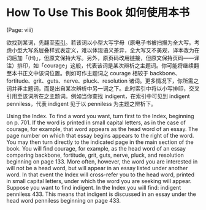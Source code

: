 # How To Use This Book 如何使用本书

(Page: viii)

欲找到某词，先翻至[索引](./index.md)。若该词以小型大写字母（原电子书被扫描为全大写。考虑小型大写系层叠样式表定义，难以体现语义差异，全大写又不美观，译本改为在词后加「(H)」，但原文保持大写。另外，原页码改用链接，但原文保持页码——译注）排印，如「courage」这般，代表该词是某次辨析之主题词。你可能将继续翻至本书正文中该词位置。例如可作主题词之 courage 相较于 backbone、fortitude、grit、guts、nerve、pluck、resolution 诸词。更多情况下，你所需之词并非主题词，而是出自某次辨析中另一词之下。此时索引中将以小写排印，交叉引用至该词所在之主题词。例如当你查找 indigent，在索引中可见到 indigent penniless，代表 indigent 见于以 penniless 为主题之辨析下。

Using the Index. To find a word you want, turn first to the Index, beginning on p. 701. If the word is printed in small capital letters, as in the case of courage, for example, that word appears as the head word of an essay. The page number on which that essay begins appears to the right of the word. You may then turn directly to the indicated page in the main section of the book. You will find courage, for example, as the head word of an essay comparing backbone, fortitude, grit, guts, nerve, pluck, and resolution beginning on page 133. More often, however, the word you are interested in will not be a head word, but will appear in an essay listed under another word. In that event the Index will cross-refer you to the head word, printed in small capital letters, under which the word you are seeking will appear. Suppose you want to find indigent. In the Index you will find: indigent penniless 433. This means that indigent is discussed in an essay under the head word penniless beginning on page 433. 